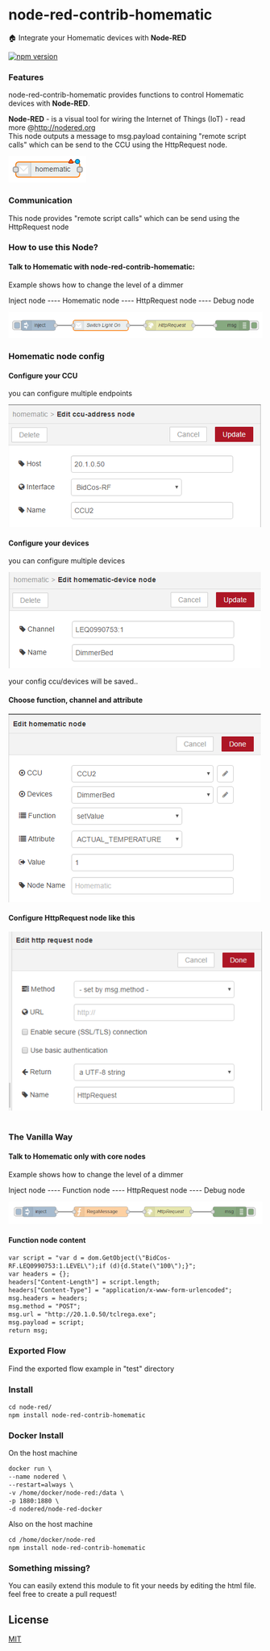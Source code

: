 # node-red-contrib-homematic

:house: Integrate your Homematic devices with <b>Node-RED</b>

[![npm version](https://badge.fury.io/js/node-red-contrib-homematic.svg)](http://badge.fury.io/js/node-red-contrib-homematic) 

### Features

node-red-contrib-homematic provides functions to control Homematic devices with <b>Node-RED</b>.<br>

<b>Node-RED</b> - is a visual tool for wiring the Internet of Things (IoT) - read more @http://nodered.org<br>
This node outputs a message to msg.payload containing "remote script calls" which can be send to the CCU using the HttpRequest node.

![Screenshot](https://github.com/firsttris/node-red-contrib-homematic/blob/master/wiki/homematic-node.PNG)

### Communication

This node provides "remote script calls" which can be send using the HttpRequest node

### How to use this Node?

#### Talk to Homematic with node-red-contrib-homematic:

Example shows how to change the level of a dimmer

Inject node ---- Homematic node ---- HttpRequest node ---- Debug node

![Screenshot](https://github.com/firsttris/node-red-contrib-homematic/blob/master/wiki/node-red-contrib-homematic.PNG)

### Homematic node config

#### Configure your CCU

you can configure multiple endpoints

![Screenshot](https://github.com/firsttris/node-red-contrib-homematic/blob/master/wiki/node-red-homematic-config-ccu.PNG)

#### Configure your devices

you can configure multiple devices

![Screenshot](https://github.com/firsttris/node-red-contrib-homematic/blob/master/wiki/node-red-homematic-config-devices.PNG)

your config ccu/devices will be saved..

#### Choose function, channel and attribute

![Screenshot](https://github.com/firsttris/node-red-contrib-homematic/blob/master/wiki/node-red-homematic-config-node.PNG)

#### Configure HttpRequest node like this

![Screenshot](https://github.com/firsttris/node-red-contrib-homematic/blob/master/wiki/httpRequestEmpty.PNG)

#

### The Vanilla Way

#### Talk to Homematic only with core nodes

Example shows how to change the level of a dimmer

Inject node ---- Function node ---- HttpRequest node ---- Debug node

![Screenshot](https://github.com/firsttris/node-red-contrib-homematic/blob/master/wiki/node-red-homematic-rega.PNG)

#### Function node content

```
var script = "var d = dom.GetObject(\"BidCos-RF.LEQ0990753:1.LEVEL\");if (d){d.State(\"100\");}";
var headers = {};
headers["Content-Length"] = script.length;
headers["Content-Type"] = "application/x-www-form-urlencoded";
msg.headers = headers;
msg.method = "POST";
msg.url = "http://20.1.0.50/tclrega.exe";
msg.payload = script;
return msg;
```

### Exported Flow

Find the exported flow example in "test" directory

### Install

```
cd node-red/
npm install node-red-contrib-homematic
```

### Docker Install

On the host machine

```
docker run \
--name nodered \
--restart=always \
-v /home/docker/node-red:/data \
-p 1880:1880 \
-d nodered/node-red-docker
```

Also on the host machine

```
cd /home/docker/node-red
npm install node-red-contrib-homematic
```

### Something missing?

You can easily extend this module to fit your needs by editing the html file.
feel free to create a pull request!

## License
[MIT](http://opensource.org/licenses/MIT)
